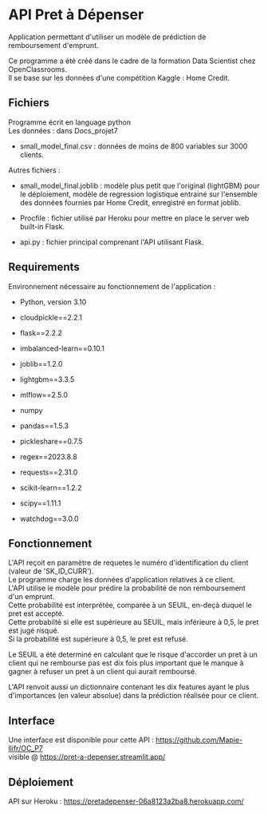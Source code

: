 # API Pret à Dépenser
Application permettant d'utiliser un modèle de prédiction de remboursement d'emprunt.  

Ce programme a été créé dans le cadre de la formation Data Scientist chez OpenClassrooms.  
Il se base sur les données d'une compétition Kaggle : Home Credit.  

## Fichiers
Programme écrit en language python  
Les données : dans Docs_projet7   
- small_model_final.csv : données de moins de 800 variables sur 3000 clients.   

Autres fichiers :  
- small_model_final.joblib : modèle plus petit que l'original (lightGBM) pour le déploiement, modèle de regression logistique entrainé sur l'ensemble des données fournies par Home Credit, enregistré en format joblib.  
- Procfile : fichier utilisé par Heroku pour mettre en place le server web built-in Flask.  


- api.py : fichier principal comprenant l'API utilisant Flask.  

## Requirements
Environnement nécessaire au fonctionnement de l'application :     
- Python, version 3.10  


- cloudpickle==2.2.1
- flask==2.2.2
- imbalanced-learn==0.10.1
- joblib==1.2.0
- lightgbm==3.3.5
- mlflow==2.5.0
- numpy
- pandas==1.5.3
- pickleshare==0.7.5
- regex==2023.8.8
- requests==2.31.0
- scikit-learn==1.2.2
- scipy==1.11.1
- watchdog==3.0.0

## Fonctionnement
L'API reçoit en paramètre de requetes le numéro d'identification du client (valeur de 'SK_ID_CURR').      
Le programme charge les données d'application relatives à ce client.     
L'API utilise le modèle pour prédire la probabilité de non remboursement d'un emprunt.     
Cette probabilité est interprétée, comparée à un SEUIL, en-deçà duquel le pret est accepté.     
Cette probabilté si elle est supérieure au SEUIL, mais inférieure à 0,5, le pret est jugé risqué.     
Si la probabilité est supérieure à 0,5, le pret est refusé.     


Le SEUIL a été determiné en calculant que le risque d'accorder un pret à un client qui ne rembourse pas est dix fois plus important que le manque à gagner à refuser un pret à un client qui aurait remboursé.     


L'API renvoit aussi un dictionnaire contenant les dix features ayant le plus d'importances (en valeur absolue) dans la prédiction réalisée pour ce client.    

## Interface
Une interface est disponible pour cette API : https://github.com/Mapie-llifr/OC_P7     
visible @   https://pret-a-depenser.streamlit.app/

## Déploiement
API sur Heroku :    https://pretadepenser-06a8123a2ba8.herokuapp.com/
